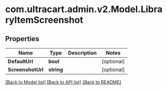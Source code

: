 
# com.ultracart.admin.v2.Model.LibraryItemScreenshot

## Properties

Name | Type | Description | Notes
------------ | ------------- | ------------- | -------------
**DefaultUrl** | **bool** |  | [optional] 
**ScreenshotUrl** | **string** |  | [optional] 

[[Back to Model list]](../README.md#documentation-for-models)
[[Back to API list]](../README.md#documentation-for-api-endpoints)
[[Back to README]](../README.md)

